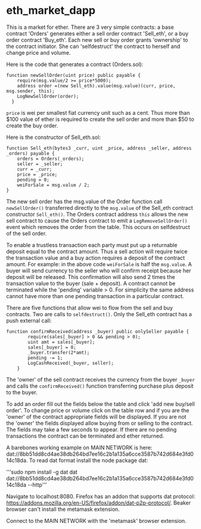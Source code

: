 # eth_market_dapp


This is a market for ether. There are 3 very simple contracts: a base contract 'Orders' generates either a sell order contract 'Sell_eth', or a buy order contract 'Buy_eth'. Each new sell or buy order  grants 'ownership' to the contract initiator. She can 'selfdestruct' the contract to herself and change price and volume.

Here is the code that generates a contract (Orders.sol):

```
function newSellOrder(uint price) public payable {
    require(msg.value/2 >= price*5000);
    address order =(new Sell_eth).value(msg.value)(curr, price, msg.sender, this);
    LogNewSellOrder(order);    
  }
```
```price``` is wei per smallest fiat currency unit such as a cent. Thus more than $100 value of ether is required to create the sell order and more than $50 to create the buy order.
 
Here is the constructor of Sell_eth.sol:

```
function Sell_eth(bytes3 _curr, uint _price, address _seller, address _orders) payable {
    orders = Orders(_orders);
    seller = _seller;
    curr = _curr;
    price = _price;
    pending = 0;
    weiForSale = msg.value / 2;
}
```

The new sell order has the msg.value of the Order function call ```newSellOrder()``` transferred directly to the ```msg.value``` of the Sell_eth contract constructor ```Sell_eth()```. The Orders contract address ```this``` allows the new sell contract to cause the Orders contract to emit a ```LogRemoveSellOrder()``` event which removes the order from the table. This occurs on selfdestruct of the sell order.  

To enable a trustless transaction each party must put up a returnable deposit equal to the contract amount. Thus a sell action will require twice the transaction value and a buy action requires a deposit of the contract amount. For example: in the above code ```weiForSale``` is half the ```msg.value```. A buyer will send currency to the seller who will confirm receipt because her deposit will be released. This confirmation will also send 2 times the transaction value to the buyer (sale + deposit). A contract cannot be terminated while the 'pending' variable > 0. For simplicity the same address cannot have more than one pending transaction in a particular contract.
  
There are five functions that allow wei to flow from the sell and buy contracts. Two are calls to ```selfdestruct()```. Only the Sell_eth contract has a push external call:

```
function confirmReceived(address _buyer) public onlySeller payable {
        require(sales[_buyer] > 0 && pending > 0);
        uint amt = sales[_buyer];
        sales[_buyer] = 0;
        _buyer.transfer(2*amt);
        pending -= 1;
        LogCashReceived(_buyer, seller);
    }
```
The 'owner' of the sell contract receives the currency from the buyer ```_buyer``` and calls the ```confirmReceived()``` function transferring purchase plus deposit to the buyer.

To add an order fill out the fields below the table and click 'add new buy/sell order'. To change price or volume click on the table row and if you are the 'owner' of the contract appropriate fields will be displayed. If you are not the 'owner' the fields displayed allow buying from or selling to the contract. The fields may take a few seconds to appear. If there are no pending transactions the contract can be terminated and ether returned.

A barebones working example on MAIN NETWORK is here:
dat://8bb51dd8cd4ae38db264bd7ee16c2b1a135a6cce3587b742d684e3fd014c18da. To read dat format install the node package dat:

'''sudo npm install -g dat
dat dat://8bb51dd8cd4ae38db264bd7ee16c2b1a135a6cce3587b742d684e3fd014c18da --http'''

Navigate to localhost:8080.
Firefox has an addon that supports dat protocol: https://addons.mozilla.org/en-US/firefox/addon/dat-p2p-protocol/.
Beaker browser can't install the metamask extension.

Connect to the MAIN NETWORK with the 'metamask' browser extension.  

